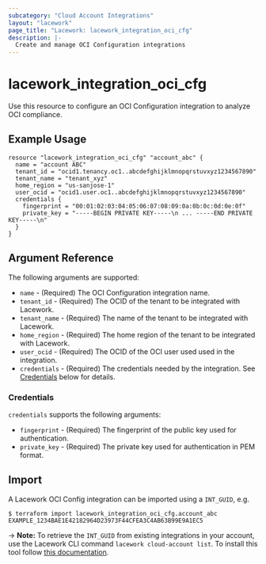 ```yaml
---
subcategory: "Cloud Account Integrations"
layout: "lacework"
page_title: "Lacework: lacework_integration_oci_cfg"
description: |-
  Create and manage OCI Configuration integrations
---
```


# lacework\_integration\_oci\_cfg

Use this resource to configure an OCI Configuration integration to analyze OCI compliance.

## Example Usage

```hcl
resource "lacework_integration_oci_cfg" "account_abc" {
  name = "account ABC"
  tenant_id = "ocid1.tenancy.oc1..abcdefghijklmnopqrstuvxyz1234567890"
  tenant_name = "tenant_xyz"
  home_region = "us-sanjose-1"
  user_ocid = "ocid1.user.oc1..abcdefghijklmnopqrstuvxyz1234567890"
  credentials {
    fingerprint = "00:01:02:03:04:05:06:07:08:09:0a:0b:0c:0d:0e:0f"
    private_key = "-----BEGIN PRIVATE KEY-----\n ... -----END PRIVATE KEY-----\n"
  }
}
```

## Argument Reference

The following arguments are supported:

* `name` - (Required) The OCI Configuration integration name.
* `tenant_id` - (Required) The OCID of the tenant to be integrated with Lacework.
* `tenant_name` - (Required) The name of the tenant to be integrated with Lacework.
* `home_region` - (Required) The home region of the tenant to be integrated with Lacework.
* `user_ocid` - (Required) The OCID of the OCI user used used in the integration.
* `credentials` - (Required) The credentials needed by the integration. See [Credentials](#credentials) below for details.

### Credentials

`credentials` supports the following arguments:

* `fingerprint` - (Required) The fingerprint of the public key used for authentication.
* `private_key` - (Required) The private key used for authentication in PEM format.

## Import

A Lacework OCI Config integration can be imported using a `INT_GUID`, e.g.

```
$ terraform import lacework_integration_oci_cfg.account_abc EXAMPLE_1234BAE1E42182964D23973F44CFEA3C4AB63B99E9A1EC5
```
-> **Note:** To retrieve the `INT_GUID` from existing integrations in your account, use the
	Lacework CLI command `lacework cloud-account list`. To install this tool follow
	[this documentation](https://docs.lacework.com/cli/).

